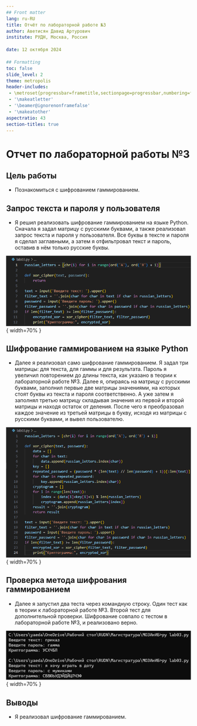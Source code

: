```yaml
---
## Front matter
lang: ru-RU
title: Отчёт по лабораторной работе №3
author: Аветисян Давид Артурович
institute: РУДН, Москва, Россия

date: 12 октября 2024

## Formatting
toc: false
slide_level: 2
theme: metropolis
header-includes: 
 - \metroset{progressbar=frametitle,sectionpage=progressbar,numbering=fraction}
 - '\makeatletter'
 - '\beamer@ignorenonframefalse'
 - '\makeatother'
aspectratio: 43
section-titles: true
---
```


# Отчет по лабораторной работы №3

## Цель работы

- Познакомиться с шифрованием гаммированием.

## Запрос текста и пароля у пользователя

- Я решил реализовать шифрование гаммированием на языке Python. Сначала я задал матрицу с русскими буквами, а также реализовал запрос текста и пароля у пользователя. Все буквы в тексте и пароля я сделал заглавными, а затем я отфильтровал текст и пароль, оставив в нём только русские буквы.

![Запрос текста и пароля у пользователя](image03/image_01.png){ width=70% }

## Шифрование гаммированием на языке Python

- Далее я реализовал само шифрование гаммированием. Я задал три матрицы: для текста, для гаммы и для результата. Пароль я увеличил повторением до длины текста, как указано в теории к лабораторной работе №3. Далее я, опираясь на матрицу с русскими буквами, заполнил первые две матрицы значениями, на которых стоят буквы из текста и пароля соответственно. А уже затем я заполнял третью матрицу складывая значения из первой и второй матрицы и находя остаток от деления. После чего я преобразовал каждое значение из третьей матрицы в букву, исходя из матрицы с русскими буквами, и вывел пользователю.

![Шифрование гаммированием на языке Python](image03/image_02.png){ width=70% }

## Проверка метода шифрования гаммированием

- Далее я запустил два теста через командную строку. Один тест как в теории к лабораторной работе №3. Второй тест для дополнительной проверки. Шифрование совпало с тестом в лабораторной работе №3, и реализовано верно.

![Проверка метода шифрования гаммированием](image03/image_03.png){ width=70% }

## Выводы

- Я реализовал шифрование гаммированием.
